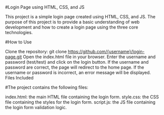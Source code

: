 #Login Page using HTML, CSS, and JS

This project is a simple login page created using HTML, CSS, and JS. The purpose of this project is to provide a basic understanding of web development and how to create a login page using the three core technologies.

#How to Use

Clone the repository: git clone https://github.com/{username}/login-page.git
Open the index.html file in your browser.
Enter the username and password (test/test) and click on the login button.
If the username and password are correct, the page will redirect to the home page.
If the username or password is incorrect, an error message will be displayed.
Files Included

#The project contains the following files:

index.html: the main HTML file containing the login form.
style.css: the CSS file containing the styles for the login form.
script.js: the JS file containing the login form validation logic.
